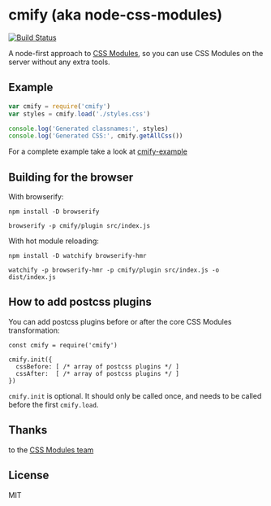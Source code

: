 cmify (aka node-css-modules)
====

[![Build Status](https://travis-ci.org/css-modules/cmify/master.svg?style=flat-square)](https://travis-ci.org/css-modules/cmify)

A node-first approach to [CSS Modules](https://github.com/css-modules/css-modules), so you can use CSS Modules on the server without any extra tools.

Example
----

```js
var cmify = require('cmify')
var styles = cmify.load('./styles.css')

console.log('Generated classnames:', styles)
console.log('Generated CSS:', cmify.getAllCss())
```

For a complete example take a look at [cmify-example](https://github.com/joshwnj/cmify-example)

Building for the browser
----

With browserify:

```
npm install -D browserify

browserify -p cmify/plugin src/index.js
```

With hot module reloading:

```
npm install -D watchify browserify-hmr

watchify -p browserify-hmr -p cmify/plugin src/index.js -o dist/index.js
```

How to add postcss plugins
----

You can add postcss plugins before or after the core CSS Modules transformation:

```
const cmify = require('cmify')

cmify.init({
  cssBefore: [ /* array of postcss plugins */ ]
  cssAfter:  [ /* array of postcss plugins */ ]
})
```

`cmify.init` is optional. It should only be called once, and needs to be called before the first `cmify.load`.

Thanks
----

to the [CSS Modules team](https://github.com/orgs/css-modules/people)

License
----

MIT
